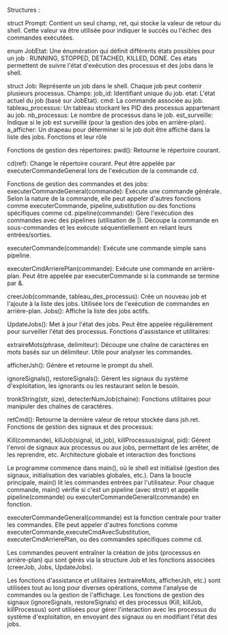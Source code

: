 Structures : 

struct Prompt:
Contient un seul champ, ret, qui stocke la valeur de retour du shell. Cette valeur va être utilisée pour indiquer le succès ou l'échec des commandes exécutées.

enum JobEtat:
Une énumération qui définit différents états possibles pour un job : RUNNING, STOPPED, DETACHED, KILLED, DONE. Ces états permettent de suivre l'état d'exécution des processus et des jobs dans le shell.

struct Job:
Représente un job dans le shell. Chaque job peut contenir plusieurs processus.
Champs:
job_id: Identifiant unique du job.
etat: L'état actuel du job (basé sur JobEtat).
cmd: La commande associée au job.
tableau_processus: Un tableau stockant les PID des processus appartenant au job.
nb_processus: Le nombre de processus dans le job.
est_surveille: Indique si le job est surveillé (pour la gestion des jobs en arrière-plan).
a_afficher: Un drapeau pour déterminer si le job doit être affiché dans la liste des jobs.
Fonctions et leur rôle

Fonctions de gestion des répertoires:
pwd(): Retourne le répertoire courant. 

cd(ref): Change le répertoire courant.
Peut être appelée par executerCommandeGeneral lors de l'exécution de la commande cd.

Fonctions de gestion des commandes et des jobs:
executerCommandeGeneral(commande): Exécute une commande générale. Selon la nature de la commande, elle peut appeler d'autres fonctions comme executerCommande, pipeline,substitution ou des fonctions spécifiques comme cd.
pipeline(commande): Gère l'exécution des commandes avec des pipelines (utilisation de |). Découpe la commande en sous-commandes et les exécute séquentiellement en reliant leurs entrées/sorties.

executerCommande(commande): Exécute une commande simple sans pipeline.

executerCmdArrierePlan(commande): Exécute une commande en arrière-plan. Peut être appelée par executerCommande si la commande se termine par &.

creerJob(commande, tableau_des_processus): Crée un nouveau job et l'ajoute à la liste des jobs. Utilisée lors de l'exécution de commandes en arrière-plan.
Jobs(): Affiche la liste des jobs actifs.

UpdateJobs(): Met à jour l'état des jobs. Peut être appelée régulièrement pour surveiller l'état des processus.
Fonctions d'assistance et utilitaires:

extraireMots(phrase, delimiteur): Découpe une chaîne de caractères en mots basés sur un délimiteur. Utile pour analyser les commandes.

afficherJsh(): Génère et retourne le prompt du shell.

ignoreSignals(), restoreSignals(): Gèrent les signaux du système d'exploitation, les ignorants ou les restaurant selon le besoin.

tronkString(str, size), detecterNumJob(chaine): Fonctions utilitaires pour manipuler des chaînes de caractères.

retCmd(): Retourne la dernière valeur de retour stockée dans jsh.ret.
Fonctions de gestion des signaux et des processus:

Kill(commande), killJob(signal, id_job), killProcessus(signal, pid): Gèrent l'envoi de signaux aux processus ou aux jobs, permettant de les arrêter, de les reprendre, etc.
Architecture globale et interaction
des fonctions

Le programme commence dans main(), où le shell est initialisé (gestion des signaux, initialisation des variables globales, etc.).
Dans la boucle principale, main() lit les commandes entrées par l'utilisateur.
Pour chaque commande, main() vérifie si c'est un pipeline (avec strstr) et appelle pipeline(commande) ou executerCommandeGeneral(commande) en fonction.

executerCommandeGeneral(commande) est la fonction centrale pour traiter les commandes. Elle peut appeler d'autres fonctions comme executerCommande,executeCmdAvecSubstitution, executerCmdArrierePlan, ou des commandes spécifiques comme cd.

Les commandes peuvent entraîner la création de jobs (processus en arrière-plan) qui sont gérés via la structure Job et les fonctions associées (creerJob, Jobs, UpdateJobs).

Les fonctions d'assistance et utilitaires (extraireMots, afficherJsh, etc.) sont utilisées tout au long pour diverses opérations, comme l'analyse de commandes ou la gestion de l'affichage.
Les fonctions de gestion des signaux (ignoreSignals, restoreSignals) et des processus (Kill, killJob, killProcessus) sont utilisées pour gérer l'interaction avec les processus du système d'exploitation, en envoyant des signaux ou en modifiant l'état des jobs.
